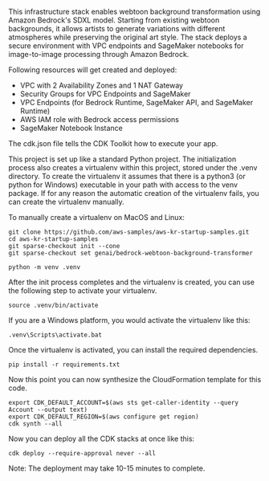 This infrastructure stack enables webtoon background transformation using Amazon Bedrock's SDXL model. Starting from existing webtoon backgrounds, it allows artists to generate variations with different atmospheres while preserving the original art style. The stack deploys a secure environment with VPC endpoints and SageMaker notebooks for image-to-image processing through Amazon Bedrock.

Following resources will get created and deployed:
- VPC with 2 Availability Zones and 1 NAT Gateway
- Security Groups for VPC Endpoints and SageMaker
- VPC Endpoints (for Bedrock Runtime, SageMaker API, and SageMaker Runtime)
- AWS IAM role with Bedrock access permissions
- SageMaker Notebook Instance

The cdk.json file tells the CDK Toolkit how to execute your app.

This project is set up like a standard Python project. The initialization process also creates a virtualenv within this project, stored under the .venv directory. To create the virtualenv it assumes that there is a python3 (or python for Windows) executable in your path with access to the venv package. If for any reason the automatic creation of the virtualenv fails, you can create the virtualenv manually.

To manually create a virtualenv on MacOS and Linux:

```
git clone https://github.com/aws-samples/aws-kr-startup-samples.git
cd aws-kr-startup-samples
git sparse-checkout init --cone
git sparse-checkout set genai/bedrock-webtoon-background-transformer

python -m venv .venv
```

After the init process completes and the virtualenv is created, you can use the following step to activate your virtualenv.

```
source .venv/bin/activate
```

If you are a Windows platform, you would activate the virtualenv like this:

```
.venv\Scripts\activate.bat
```

Once the virtualenv is activated, you can install the required dependencies.

```
pip install -r requirements.txt
```

Now this point you can now synthesize the CloudFormation template for this code.

```
export CDK_DEFAULT_ACCOUNT=$(aws sts get-caller-identity --query Account --output text)
export CDK_DEFAULT_REGION=$(aws configure get region)
cdk synth --all
```

Now you can deploy all the CDK stacks at once like this:

```
cdk deploy --require-approval never --all
```

Note: The deployment may take 10-15 minutes to complete.